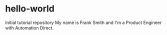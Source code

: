 # hello-world
Initial tutorial repository
My name is Frank Smith and I'm a Product Engineer with Automation Direct.
